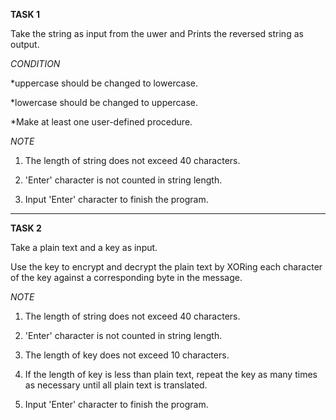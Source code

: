 **TASK 1**


Take the string as input from the uwer and Prints the reversed string as output.


*CONDITION*

*uppercase should be changed to lowercase.

*lowercase should be changed to uppercase.

*Make at least one user-defined procedure.


*NOTE*

1. The length of string does not exceed  40 characters.

1. 'Enter' character is not counted in string length.

1. Input 'Enter' character to finish the program.


---

**TASK 2**


Take a plain text and a key as input.

Use the key to encrypt and decrypt the plain text by XORing each character of the key against a corresponding byte in the message.


*NOTE*

1. The length of string does not exceed  40 characters.

1. 'Enter' character is not counted in string length.

1. The length of key does not exceed 10 characters.

1. If the length of key is less than plain text, repeat the key as many times as necessary until all plain text is translated.

1. Input 'Enter' character to finish the program.
